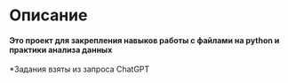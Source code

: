 # Описание

#### Это проект для закрепления навыков работы с файлами на python и практики анализа данных

*Задания взяты из запроса ChatGPT
